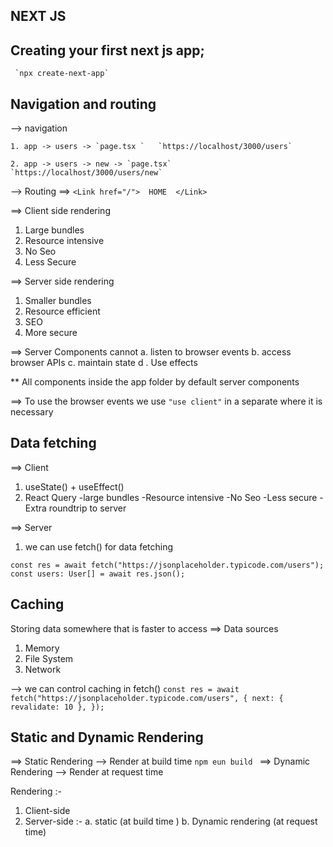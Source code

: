 ## NEXT JS

## Creating your first next js app;

     `npx create-next-app`

## Navigation and routing

--> navigation

    1. app -> users -> `page.tsx `   `https://localhost/3000/users`

    2. app -> users -> new -> `page.tsx`  `https://localhost/3000/users/new`

--> Routing ==> `<Link href="/">  HOME  </Link>`

==> Client side rendering

1. Large bundles
2. Resource intensive
3. No Seo
4. Less Secure

==> Server side rendering

1. Smaller bundles
2. Resource efficient
3. SEO
4. More secure

==> Server Components cannot
a. listen to browser events
b. access browser APIs
c. maintain state
d . Use effects

\*\* All components inside the app folder by default server components

==> To use the browser events we use `"use client"` in a separate where it is necessary

## Data fetching

==> Client

1. useState() + useEffect()
2. React Query
   -large bundles
   -Resource intensive
   -No Seo
   -Less secure
   -Extra roundtrip to server

==> Server

1. we can use fetch() for data fetching

`const res = await fetch("https://jsonplaceholder.typicode.com/users");
const users: User[] = await res.json();`

## Caching

Storing data somewhere that is faster to access ==> Data sources

1.  Memory
2.  File System
3.  Network

--> we can control caching in fetch()
`const res = await fetch("https://jsonplaceholder.typicode.com/users", {
    next: { revalidate: 10 },
  });`

## Static and Dynamic Rendering

==> Static Rendering --> Render at build time `npm eun build `
==> Dynamic Rendering --> Render at request time

Rendering :-

1. Client-side
2. Server-side :-
   a. static (at build time )
   b. Dynamic rendering (at request time)
